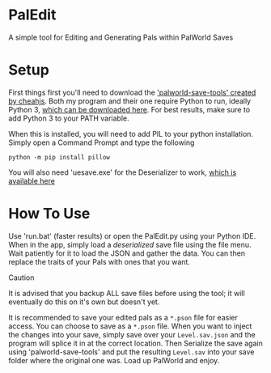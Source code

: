 # PalEdit
A simple tool for Editing and Generating Pals within PalWorld Saves

# Setup
First things first you'll need to download the ['palworld-save-tools' created by cheahjs](https://github.com/cheahjs/palworld-save-tools).
Both my program and their one require Python to run, ideally Python 3, [which can be downloaded here](https://www.python.org/downloads/).
For best results, make sure to add Python 3 to your PATH variable.

When this is installed, you will need to add PIL to your python installation. Simply open a Command Prompt and type the following
```
python -m pip install pillow
```

You will also need 'uesave.exe' for the Deserializer to work, [which is available here](https://github.com/trumank/uesave-rs/releases/download/v0.3.0/uesave-x86_64-pc-windows-msvc.zip)

# How To Use
Use 'run.bat' (faster results) or open the PalEdit.py using your Python IDE.
When in the app, simply load a _deserialized_ save file using the file menu. Wait patiently for it to load the JSON and gather the data.
You can then replace the traits of your Pals with ones that you want. 

> [!CAUTION]
> It is advised that you backup ALL save files before using the tool; it will eventually do this on it's own but doesn't yet.

It is recommended to save your edited pals as a `*.pson` file for easier access. You can choose to save as a `*.pson` file. When you want to inject the changes into your save, simply save over your `Level.sav.json` and the program will splice it in at the correct location. Then Serialize the save again using 'palworld-save-tools' and put the resulting `Level.sav` into your save folder where the original one was. Load up PalWorld and enjoy. 
